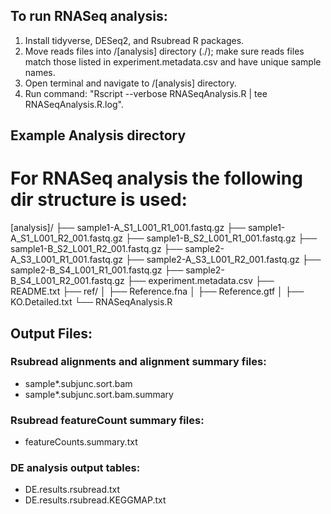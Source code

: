 ## To run RNASeq analysis:

1. Install tidyverse, DESeq2, and Rsubread R packages.
2. Move reads files into /[analysis] directory (./); make sure reads files match those listed in experiment.metadata.csv and have unique sample names.
3. Open terminal and navigate to /[analysis] directory.
4. Run command: "Rscript --verbose RNASeqAnalysis.R | tee RNASeqAnalysis.R.log".

## Example Analysis directory
# For RNASeq analysis the following dir structure is used:
 [analysis]/
 ├── sample1-A_S1_L001_R1_001.fastq.gz
 ├── sample1-A_S1_L001_R2_001.fastq.gz
 ├── sample1-B_S2_L001_R1_001.fastq.gz
 ├── sample1-B_S2_L001_R2_001.fastq.gz
 ├── sample2-A_S3_L001_R1_001.fastq.gz
 ├── sample2-A_S3_L001_R2_001.fastq.gz
 ├── sample2-B_S4_L001_R1_001.fastq.gz
 ├── sample2-B_S4_L001_R2_001.fastq.gz
 ├── experiment.metadata.csv
 ├── README.txt
 ├── ref/
 │   ├── Reference.fna
 │   ├── Reference.gtf
 │   ├── KO.Detailed.txt
 └── RNASeqAnalysis.R

## Output Files:

### Rsubread alignments and alignment summary files:
* sample*.subjunc.sort.bam
* sample*.subjunc.sort.bam.summary

### Rsubread featureCount summary files:
* featureCounts.summary.txt

### DE analysis output tables:
* DE.results.rsubread.txt
* DE.results.rsubread.KEGGMAP.txt
